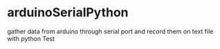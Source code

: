 # arduinoSerialPython
gather data from arduino through serial port and record them on text file with python
Test